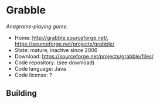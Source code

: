# Grabble

_Anagrams-playing game._

- Home: http://grabble.sourceforge.net/, https://sourceforge.net/projects/grabble/
- State: mature, inactive since 2006 
- Download: https://sourceforge.net/projects/grabble/files/
- Code repository: (see download)
- Code language: Java
- Code license: ?

## Building
